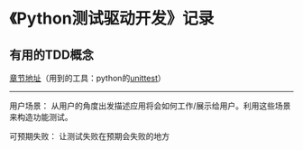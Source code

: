# 《Python测试驱动开发》记录## 有用的TDD概念[章节地址](http://chimera.labs.oreilly.com/books/1234000000754/ch02.html)（用到的工具：python的[unittest](https://docs.python.org/3/library/unittest.html)）***用户场景：    从用户的角度出发描述应用将会如何工作/展示给用户。利用这些场景来构造功能测试。可预期失败：    让测试失败在预期会失败的地方